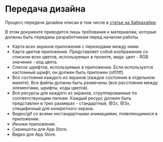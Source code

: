 # Передача дизайна

Процесс передачи дизайна описан в том числе в [статье на Хабрахабре](https://habrahabr.ru/company/rambler-co/blog/256397/). 

В этом документе приводятся лишь требования к материалам, которые должны быть переданы разработчикам перед началом работы. 

* Карта всех экранов приложения с переходами между ними.
* Карта цветов приложения. Представляет собой изображение со списком всех цветов, используемых в проекте, вида: цвет - RGB значение - код цвета. 
* Список шрифтов, используемых в приложении. Если используется кастомный шрифт, он должен быть приложен (otf/ttf).
* Все состояния каждого из экранов (каждое состояние в отдельном макете). Все файлы должны быть размечены (все расстояния между элементами, шрифты, коды цветов).
* Все ресурсы для каждого из экранов, сгруппированные по соответствующим папкам. Каждый ресурс должен быть представлен в трех размерах - стандартный, @2x, @3x, специфичный для конкретного экрана. 
* Видео/gif со всеми нестандартными анимациями, появляющимися в приложении.
* Иконки приложения.
* Скриншоты для App Store. 
* Видео для App Store. 
